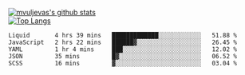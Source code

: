 [![mvuljevas's github stats](https://github-readme-stats.vercel.app/api?username=mvuljevas&show_icons=true&theme=dracula)](https://www.mvuljevas.com)
<br>
[![Top Langs](https://github-readme-stats.vercel.app/api/top-langs/?username=mvuljevas&theme=dracula)](https://www.mvuljevas.com)

<!--START_SECTION:waka-->
```text
Liquid       4 hrs 39 mins   █████████████░░░░░░░░░░░░   51.88 % 
JavaScript   2 hrs 22 mins   ██████▓░░░░░░░░░░░░░░░░░░   26.45 % 
YAML         1 hr 4 mins     ███░░░░░░░░░░░░░░░░░░░░░░   12.02 % 
JSON         35 mins         █▓░░░░░░░░░░░░░░░░░░░░░░░   06.52 % 
SCSS         16 mins         ▓░░░░░░░░░░░░░░░░░░░░░░░░   03.04 % 
```
<!--END_SECTION:waka-->
